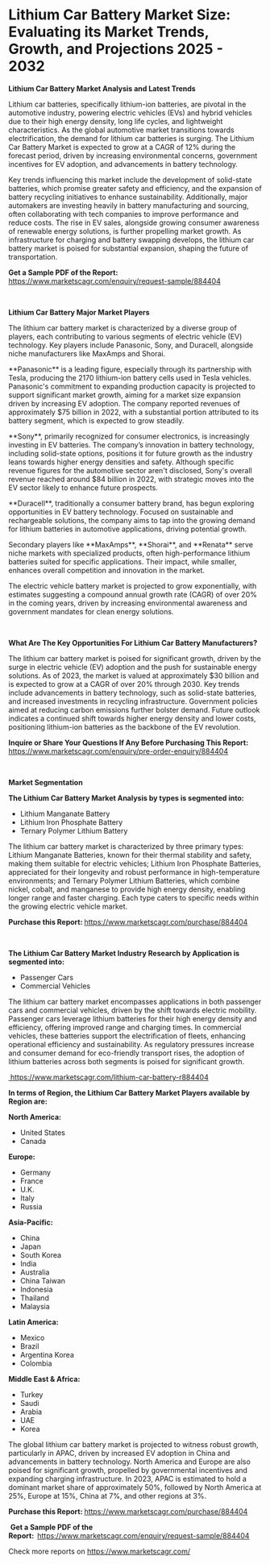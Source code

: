 <p><h1>Lithium Car Battery Market Size: Evaluating its Market Trends, Growth, and Projections 2025 - 2032</h1></p><p><strong>Lithium Car Battery Market Analysis and Latest Trends</strong></p>
<p><p>Lithium car batteries, specifically lithium-ion batteries, are pivotal in the automotive industry, powering electric vehicles (EVs) and hybrid vehicles due to their high energy density, long life cycles, and lightweight characteristics. As the global automotive market transitions towards electrification, the demand for lithium car batteries is surging. The Lithium Car Battery Market is expected to grow at a CAGR of 12% during the forecast period, driven by increasing environmental concerns, government incentives for EV adoption, and advancements in battery technology.</p><p>Key trends influencing this market include the development of solid-state batteries, which promise greater safety and efficiency, and the expansion of battery recycling initiatives to enhance sustainability. Additionally, major automakers are investing heavily in battery manufacturing and sourcing, often collaborating with tech companies to improve performance and reduce costs. The rise in EV sales, alongside growing consumer awareness of renewable energy solutions, is further propelling market growth. As infrastructure for charging and battery swapping develops, the lithium car battery market is poised for substantial expansion, shaping the future of transportation.</p></p>
<p><strong>Get a Sample PDF of the Report:&nbsp;</strong> <a href="https://www.marketscagr.com/enquiry/request-sample/884404?utm_campaign=3115&utm_medium=2&utm_source=Github&utm_content=ia&utm_term=30032025&utm_id=lithium-car-battery">https://www.marketscagr.com/enquiry/request-sample/884404</a></p>
<p>&nbsp;</p>
<p><strong>Lithium Car Battery Major Market Players</strong></p>
<p><p>The lithium car battery market is characterized by a diverse group of players, each contributing to various segments of electric vehicle (EV) technology. Key players include Panasonic, Sony, and Duracell, alongside niche manufacturers like MaxAmps and Shorai.</p><p>**Panasonic** is a leading figure, especially through its partnership with Tesla, producing the 2170 lithium-ion battery cells used in Tesla vehicles. Panasonic's commitment to expanding production capacity is projected to support significant market growth, aiming for a market size expansion driven by increasing EV adoption. The company reported revenues of approximately $75 billion in 2022, with a substantial portion attributed to its battery segment, which is expected to grow steadily.</p><p>**Sony**, primarily recognized for consumer electronics, is increasingly investing in EV batteries. The company’s innovation in battery technology, including solid-state options, positions it for future growth as the industry leans towards higher energy densities and safety. Although specific revenue figures for the automotive sector aren't disclosed, Sony's overall revenue reached around $84 billion in 2022, with strategic moves into the EV sector likely to enhance future prospects.</p><p>**Duracell**, traditionally a consumer battery brand, has begun exploring opportunities in EV battery technology. Focused on sustainable and rechargeable solutions, the company aims to tap into the growing demand for lithium batteries in automotive applications, driving potential growth.</p><p>Secondary players like **MaxAmps**, **Shorai**, and **Renata** serve niche markets with specialized products, often high-performance lithium batteries suited for specific applications. Their impact, while smaller, enhances overall competition and innovation in the market.</p><p>The electric vehicle battery market is projected to grow exponentially, with estimates suggesting a compound annual growth rate (CAGR) of over 20% in the coming years, driven by increasing environmental awareness and government mandates for clean energy solutions.</p></p>
<p>&nbsp;</p>
<p><strong>What Are The Key Opportunities For Lithium Car Battery Manufacturers?</strong></p>
<p><p>The lithium car battery market is poised for significant growth, driven by the surge in electric vehicle (EV) adoption and the push for sustainable energy solutions. As of 2023, the market is valued at approximately $30 billion and is expected to grow at a CAGR of over 20% through 2030. Key trends include advancements in battery technology, such as solid-state batteries, and increased investments in recycling infrastructure. Government policies aimed at reducing carbon emissions further bolster demand. Future outlook indicates a continued shift towards higher energy density and lower costs, positioning lithium-ion batteries as the backbone of the EV revolution.</p></p>
<p><strong>Inquire or Share Your Questions If Any Before Purchasing This Report:</strong> <a href="https://www.marketscagr.com/enquiry/pre-order-enquiry/884404?utm_campaign=3115&utm_medium=2&utm_source=Github&utm_content=ia&utm_term=30032025&utm_id=lithium-car-battery">https://www.marketscagr.com/enquiry/pre-order-enquiry/884404</a></p>
<p>&nbsp;</p>
<p><strong>Market Segmentation</strong></p>
<p><strong>The Lithium Car Battery Market Analysis by types is segmented into:</strong></p>
<p><ul><li>Lithium Manganate Battery</li><li>Lithium lron Phosphate Battery</li><li>Ternary Polymer Lithium Battery</li></ul></p>
<p><p>The lithium car battery market is characterized by three primary types: Lithium Manganate Batteries, known for their thermal stability and safety, making them suitable for electric vehicles; Lithium Iron Phosphate Batteries, appreciated for their longevity and robust performance in high-temperature environments; and Ternary Polymer Lithium Batteries, which combine nickel, cobalt, and manganese to provide high energy density, enabling longer range and faster charging. Each type caters to specific needs within the growing electric vehicle market.</p></p>
<p><strong>Purchase this Report:&nbsp;</strong><a href="https://www.marketscagr.com/purchase/884404?utm_campaign=3115&utm_medium=2&utm_source=Github&utm_content=ia&utm_term=30032025&utm_id=lithium-car-battery">https://www.marketscagr.com/purchase/884404</a></p>
<p>&nbsp;</p>
<p><strong>The Lithium Car Battery Market Industry Research by Application is segmented into:</strong></p>
<p><ul><li>Passenger Cars</li><li>Commercial Vehicles</li></ul></p>
<p><p>The lithium car battery market encompasses applications in both passenger cars and commercial vehicles, driven by the shift towards electric mobility. Passenger cars leverage lithium batteries for their high energy density and efficiency, offering improved range and charging times. In commercial vehicles, these batteries support the electrification of fleets, enhancing operational efficiency and sustainability. As regulatory pressures increase and consumer demand for eco-friendly transport rises, the adoption of lithium batteries across both segments is poised for significant growth.</p></p>
<p><a href="https://www.marketscagr.com/lithium-car-battery-r884404?utm_campaign=3115&utm_medium=2&utm_source=Github&utm_content=ia&utm_term=30032025&utm_id=lithium-car-battery">&nbsp;https://www.marketscagr.com/lithium-car-battery-r884404</a></p>
<p><strong>In terms of Region, the Lithium Car Battery Market Players available by Region are:</strong></p>
<p>
    <p> <strong> North America: </strong>
        <ul>
            <li>United States</li>
            <li>Canada</li>
        </ul>
        </p> 
    <p> <strong> Europe: </strong>
        <ul>
            <li>Germany</li>
            <li>France</li>
            <li>U.K.</li>
            <li>Italy</li>
            <li>Russia</li>
        </ul>
        </p> 
    <p> <strong> Asia-Pacific: </strong>
        <ul>
            <li>China</li>
            <li>Japan</li>
            <li>South Korea</li>
            <li>India</li>
            <li>Australia</li>
            <li>China Taiwan</li>
            <li>Indonesia</li>
            <li>Thailand</li>
            <li>Malaysia</li>
        </ul>
        </p> 
    <p> <strong> Latin America: </strong>
        <ul>
            <li>Mexico</li>
            <li>Brazil</li>
            <li>Argentina Korea</li>
            <li>Colombia</li>
        </ul>
        </p> 
    <p> <strong> Middle East & Africa: </strong>
        <ul>
            <li>Turkey</li>
            <li>Saudi</li>
            <li>Arabia</li>
            <li>UAE</li>
            <li>Korea</li>
        </ul>
    </p>
    </p>
<p><p>The global lithium car battery market is projected to witness robust growth, particularly in APAC, driven by increased EV adoption in China and advancements in battery technology. North America and Europe are also poised for significant growth, propelled by governmental incentives and expanding charging infrastructure. In 2023, APAC is estimated to hold a dominant market share of approximately 50%, followed by North America at 25%, Europe at 15%, China at 7%, and other regions at 3%.</p></p>
<p><strong>Purchase this Report: </strong><a href="https://www.marketscagr.com/purchase/884404?utm_campaign=3115&utm_medium=2&utm_source=Github&utm_content=ia&utm_term=30032025&utm_id=lithium-car-battery">https://www.marketscagr.com/purchase/884404</a></p>
<p>&nbsp;<strong>Get a Sample PDF of the Report:&nbsp;&nbsp;</strong><a href="https://www.marketscagr.com/enquiry/request-sample/884404?utm_campaign=3115&utm_medium=2&utm_source=Github&utm_content=ia&utm_term=30032025&utm_id=lithium-car-battery">https://www.marketscagr.com/enquiry/request-sample/884404</a></p>
<p><strong></strong></p>
<p>Check more reports on <a href="https://www.marketscagr.com/?utm_campaign=3115&utm_medium=2&utm_source=Github&utm_content=ia&utm_term=30032025&utm_id=lithium-car-battery">https://www.marketscagr.com/</a></p>